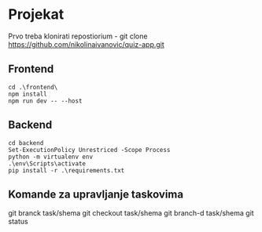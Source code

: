 # Projekat

Prvo treba klonirati repostiorium - git clone https://github.com/nikolinaivanovic/quiz-app.git

## Frontend
```
cd .\frontend\
npm install
npm run dev -- --host
```
## Backend
```
cd backend
Set-ExecutionPolicy Unrestriced -Scope Process
python -m virtualenv env
.\env\Scripts\activate
pip install -r .\requirements.txt
```
## Komande za upravljanje taskovima

git branck task/shema 
git checkout task/shema 
git branch-d task/shema
git status


